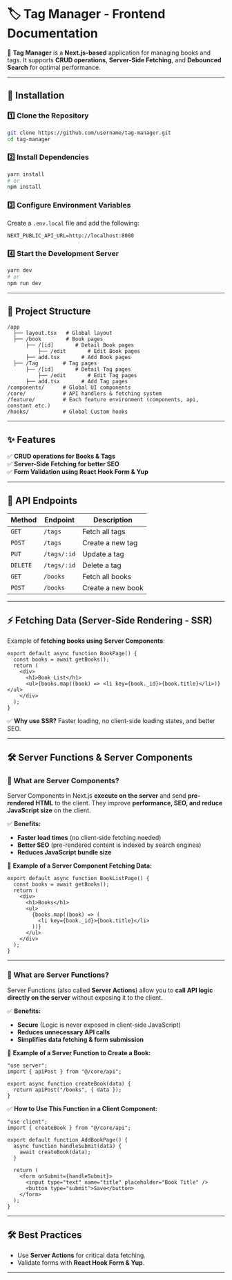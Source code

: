 # 🏷️ Tag Manager - Frontend Documentation

🚀 **Tag Manager** is a **Next.js-based** application for managing books and tags. It supports **CRUD operations**, **Server-Side Fetching**, and **Debounced Search** for optimal performance.

---

## **🔧 Installation**  

### **1️⃣ Clone the Repository**  
```bash
git clone https://github.com/username/tag-manager.git
cd tag-manager
```

### **2️⃣ Install Dependencies**  
```bash
yarn install
# or
npm install
```

### **3️⃣ Configure Environment Variables**  
Create a `.env.local` file and add the following:  
```env
NEXT_PUBLIC_API_URL=http://localhost:8080
```

### **4️⃣ Start the Development Server**  
```bash
yarn dev
# or
npm run dev
```

---

## **📂 Project Structure**  
```
/app
  ├── layout.tsx   # Global layout
  ├── /book        # Book pages
      ├── /[id]       # Detail Book pages
          ├── /edit       # Edit Book pages
      ├── add.tsx       # Add Book pages
  ├── /Tag        # Tag pages
      ├── /[id]       # Detail Tag pages
          ├── /edit       # Edit Tag pages
      ├── add.tsx       # Add Tag pages
/components/      # Global UI components
/core/            # API handlers & fetching system
/feature/         # Each feature environment (components, api, constant etc.)
/hooks/           # Global Custom hooks
```

---

## **✨ Features**  
✅ **CRUD operations for Books & Tags**  
✅ **Server-Side Fetching for better SEO**  
✅ **Form Validation using React Hook Form & Yup**  

---

## **📡 API Endpoints**  
| Method  | Endpoint     | Description        |  
|---------|-------------|--------------------|  
| `GET`   | `/tags`     | Fetch all tags     |  
| `POST`  | `/tags`     | Create a new tag   |  
| `PUT`   | `/tags/:id` | Update a tag       |  
| `DELETE`| `/tags/:id` | Delete a tag       |  
| `GET`   | `/books`    | Fetch all books    |  
| `POST`  | `/books`    | Create a new book  |  

---

## **⚡ Fetching Data (Server-Side Rendering - SSR)**  
Example of **fetching books using Server Components**:  
```tsx
export default async function BookPage() {
  const books = await getBooks();
  return (
    <div>
      <h1>Book List</h1>
      <ul>{books.map((book) => <li key={book._id}>{book.title}</li>)}</ul>
    </div>
  );
}
```
✅ **Why use SSR?** Faster loading, no client-side loading states, and better SEO.  

---

## **🛠 Server Functions & Server Components**

### **🔹 What are Server Components?**
Server Components in Next.js **execute on the server** and send **pre-rendered HTML** to the client. They improve **performance, SEO, and reduce JavaScript size** on the client.

✅ **Benefits:**
- **Faster load times** (no client-side fetching needed)
- **Better SEO** (pre-rendered content is indexed by search engines)
- **Reduces JavaScript bundle size**

📌 **Example of a Server Component Fetching Data:**
```tsx
export default async function BookListPage() {
  const books = await getBooks();
  return (
    <div>
      <h1>Books</h1>
      <ul>
        {books.map((book) => (
          <li key={book._id}>{book.title}</li>
        ))}
      </ul>
    </div>
  );
}
```

---

### **🔹 What are Server Functions?**
Server Functions (also called **Server Actions**) allow you to **call API logic directly on the server** without exposing it to the client.

✅ **Benefits:**
- **Secure** (Logic is never exposed in client-side JavaScript)
- **Reduces unnecessary API calls**
- **Simplifies data fetching & form submission**

📌 **Example of a Server Function to Create a Book:**
```tsx
"use server";
import { apiPost } from "@/core/api";

export async function createBook(data) {
  return apiPost("/books", { data });
}
```

✅ **How to Use This Function in a Client Component:**
```tsx
"use client";
import { createBook } from "@/core/api";

export default function AddBookPage() {
  async function handleSubmit(data) {
    await createBook(data);
  }

  return (
    <form onSubmit={handleSubmit}>
      <input type="text" name="title" placeholder="Book Title" />
      <button type="submit">Save</button>
    </form>
  );
}
```

---

## **🛠 Best Practices**  
- Use **Server Actions** for critical data fetching.  
- Validate forms with **React Hook Form & Yup**.  

---
